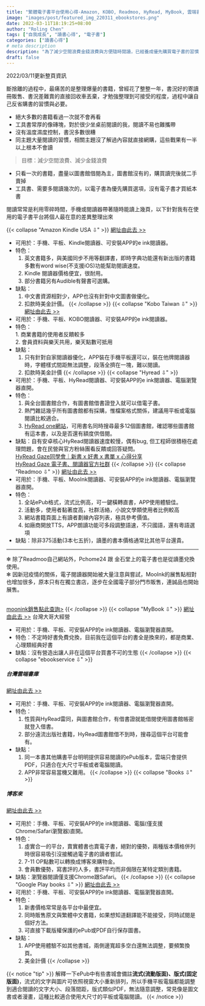 ```yaml
---
title: "繁體電子書平台使用心得-Amazon, KOBO, Readmoo, HyRead, MyBook, 雲端書庫, Google圖書"
image: "images/post/featured_img_220311_ebookstores.png"
date: 2022-03-11T18:19:25+08:00
author: "Roling Chen"
tags: ["自我成長", "讀書心得", "電子書"]
categories: ["讀書心得"]
# meta description
description: "為了減少空間浪費金錢浪費與方便隨時閱讀，已經養成優先購買電子書的習慣，針對有在使用的繁體書城比較一下"
draft: false
---
```

2022/03/11更新整頁資訊

斷捨離的過程中，最痛苦的是整理爆量的書籍，曾經花了整整一年，書況好的寄讀冊販售、書況差難賣的直接回收車丟棄，才勉強整理到可接受的程度，過程中讓自己反省購書的習慣與必要。

* 絕大多數的書籍看過一次就不會再看
* 工具書常厚的像磚塊，對於很少坐桌前閱讀的我，閱讀不易也難攜帶 
* 沒有溫度濕度控制，書況多數很糟
* 同主題大量閱讀的習慣，相關主題沒了解過內容就直接網購，這些戰果有一半以上根本不會讀

> 目標：減少空間浪費、減少金錢浪費

* 只看一次的書籍，盡量以圖書館借閱為主，圖書館沒有的，購買讀完後就二手賣掉
* 工具書、需要多閱讀幾次的，以電子書為優先購買選項，沒有電子書才買紙本書

閱讀常常是利用零碎時間，手機或閱讀器帶著隨時能讀上幾頁，以下針對我有在使用的電子書平台將個人最在意的差異整理出來

{{< collapse "Amazon Kindle USA ⇩" >}}
[網址由此去 >>](https://www.amazon.com/Kindle-eBooks/b?ie=UTF8&node=154606011)<br>
* 可用於：手機、平板、Kindle閱讀器、可安裝APP的e ink閱讀器。<br>
* 特色：<br>
    1. 英文書籍多，與美國同步不用等翻譯書，即時字典功能還有新出版的書籍多數有word wise(不支援iOS)功能幫助閱讀速度。<br>
    2. Kindle 閱讀器價格便宜，很耐用。<br>
    3. 部分書籍另有Audible有聲書可選購。<br>
* 缺點：
    1. 中文書資源相對少，APP也沒有針對中文圖書做優化。
    2. 扣款時美金計價。
{{< /collapse >}}
{{< collapse "Kobo Taiwan ⇩" >}}
[網址由此去 >>](https://www.kobo.com/tw/zh)<br>
* 可用於：手機、平板、KOBO閱讀器、可安裝APP的e ink閱讀器。<br>
* 特色：<br>
        1. 商業書籍的使用者反饋較多<br>
    2. 會員資料與樂天共用，樂天點數可抵用
* 缺點：
    1. 只有針對自家閱讀器優化，APP裝在手機平板還可以，裝在他牌閱讀器時，字體樣式間距無法調整，段落全擠在一塊，難以閱讀。
    2. 扣款時美金計價
{{< /collapse >}}
{{< collapse "Hyread ⇩" >}}
* 可用於：手機、平板、HyRead閱讀器、可安裝APP的e ink閱讀器、電腦瀏覽器直開。
* 特色：<br>
    1. 與全台圖書館合作，有圖書館借書證登入就可以借電子書。
    2. 熱門雜誌幾乎所有圖書館都有採購，惟檔案格式關係，建議用平板或電腦閱讀比較適合。
    3. [HyRead one網站](https://one.ebook.hyread.com.tw/index.jsp)，可用書名同時搜尋最多12個圖書館，確認哪些圖書館有這本書，以及是否還有額度供借閱。
* 缺點：自有安卓核心HyRead閱讀器速度較慢，偶有bug, 但工程師很積極在處理問題，會在民營與官方粉絲團看反饋或回答疑問。<br>
[HyRead Gaze同學會｜新書 x 好書 x 書單 x 心得分享](https://www.facebook.com/groups/hyreadgaze)<br>
[HyRead Gaze 電子書、閱讀器官方社群](https://www.facebook.com/groups/hyread)
{{< /collapse >}}
{{< collapse "Readmoo ⇩" >}}
[網址由此去 >>](https://readmoo.com/)
* 可用於：手機、平板、MooInk閱讀器、可安裝APP的e ink閱讀器、電腦瀏覽器直開。
* 特色：
    1. 全站ePub格式，流式比例高，可一鍵橫轉直書，APP使用體驗佳。
    2. 活動多，使用者黏著度高，社群活絡，小說文學類使用者比例較高
    3. 網站書籍頁面上有讀者劃線內容列表，極具參考價值。
    4. 如廠商開放TTS，APP朗讀功能可多段調整語速，不只國語，還有粵語選項
* 缺點：除非375活動(3本七五折)，讀墨的書本價格通常比其他平台還貴。
<hr>
✻ 除了Readmoo自己網站外，Pchome24 跟 金石堂上的電子書也是從讀墨兌換使用。<br>
✻ 因新冠疫情的關係，電子閱讀器開始被大量注意與嘗試，MooInk的展售點相對也增加很多，原本只有在獨立書店，逐步在全國電子部分門市販售，連誠品也開始展售。<br><br>

[moonink銷售點此查詢>](https://readmoo.com/mooink-series/experience)
{{< /collapse >}}
{{< collapse "MyBook ⇩" >}}
[網址由此去 >>](https://mybook.taiwanmobile.com/book) 台灣大哥大經營
* 可用於：手機、平板、可安裝APP的e ink閱讀器、電腦瀏覽器直開。
* 特色：不定時好書免費兌換，目前我在這個平台的書全是換來的，都是商業、心理類經典好書
* 缺點：沒有營造出讓人非在這個平台買書不可的生態
{{< /collapse >}}
{{< collapse "ebookservice ⇩" >}}
##### 台灣雲端書庫
[網址由此去 >>](https://www.ebookservice.tw/)
* 可用於：手機、平板、可安裝APP的e ink閱讀器、電腦瀏覽器直開。
* 特色：
    1. 性質與HyRead雷同，與圖書館合作，有借書證就能借閱使用圖書館帳密就登入借書。
    2. 部分遠流出版社書籍，HyRead圖書館借不到時，搜尋這個平台可能會有。
* 缺點：
    1. 同一本書其他購書平台明明提供容易閱讀的ePub版本，雲端只會提供PDF，只適合在大尺寸平板或者電腦閱讀。
    2. APP非常容易當機又難用。
{{< /collapse >}}
{{< collapse "Books ⇩" >}}
##### 博客來
[網址由此去 >>](https://www.books.com.tw/)
* 可用於：手機、平板、可安裝APP的e ink閱讀器、電腦(僅支援Chrome/Safari瀏覽器)直開。
* 特色：
    1. 虛實合一的平台，賣實體書也賣電子書，絕對的優勢，兩種版本價格併列時很容易吸引沒接觸過電子書的讀者嘗試。
    2. 7-11 OP點數可以轉換成博客來購物金。
    3. 會員數優勢，寫書評的人多，書評平均而非侷限在某特定類別書籍。
* 缺點：瀏覽器閱讀僅支援Chrome跟Safari。
{{< /collapse >}}
{{< collapse "Google Play books ⇩" >}}
[網址由此去 >>](https://play.google.com/store/books?hl=zh_TW&gl=US/)
* 可用於：手機、平板、可安裝APP的e ink閱讀器、電腦瀏覽器直開。
* 特色：
    1. 新書價格常常是各平台中最便宜。
    2. 同時販售原文與繁體中文書籍，如果想知道翻譯能不能接受，同時試閱是個好方法。
    3. 可直接下載版權保護的ePub或PDF自行保存圖書。
* 缺點：
    1. APP使用體驗不如其他書城，兩側邊寬超多空白還無法調整，要頻繁換頁。
    2. 美金計價
{{< /collapse >}}

{{< notice "tip" >}}
解釋一下ePub中有些書城會備註**流式(流動版面)、版式(固定版面)**，流式的文字與圖片可依照視窗大小重新排列，所以手機平板電腦都能調整到適合閱讀的文字大小、段落間距，版式類似PDF，無法隨意調整，常見像是圖文書或者漫畫，這種比較適合使用大尺寸的平板或電腦閱讀。
{{< /notice >}}
